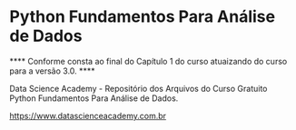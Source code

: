 # Python Fundamentos Para Análise de Dados


**** Conforme consta ao final do Capítulo 1 do curso atuaizando do curso para a versão 3.0. ****


Data Science Academy - Repositório dos Arquivos do Curso Gratuito Python Fundamentos Para Análise de Dados.

https://www.datascienceacademy.com.br



